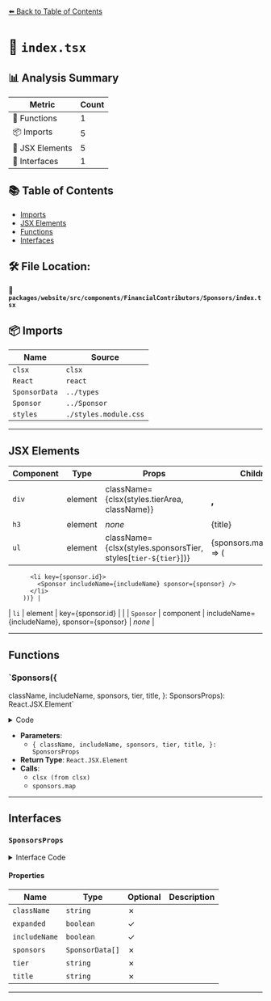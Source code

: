 [⬅️ Back to Table of Contents](../../../../../../index.md)

# 📄 `index.tsx`

## 📊 Analysis Summary

| Metric | Count |
|--------|-------|
| 🔧 Functions | 1 |
| 📦 Imports | 5 |
| 💠 JSX Elements | 5 |
| 📐 Interfaces | 1 |

## 📚 Table of Contents

- [Imports](#imports)
- [JSX Elements](#jsx-elements)
- [Functions](#functions)
- [Interfaces](#interfaces)

## 🛠️ File Location:
📂 **`packages/website/src/components/FinancialContributors/Sponsors/index.tsx`**

## 📦 Imports

| Name | Source |
|------|--------|
| `clsx` | `clsx` |
| `React` | `react` |
| `SponsorData` | `../types` |
| `Sponsor` | `../Sponsor` |
| `styles` | `./styles.module.css` |


---

## JSX Elements

| Component | Type | Props | Children |
|-----------|------|-------|----------|
| `div` | element | className={clsx(styles.tierArea, className)} | <h3>, <ul> |
| `h3` | element | *none* | {title} |
| `ul` | element | className={clsx(styles.sponsorsTier, styles[`tier-${tier}`])} | {sponsors.map(sponsor => (
          <li key={sponsor.id}>
            <Sponsor includeName={includeName} sponsor={sponsor} />
          </li>
        ))} |
| `li` | element | key={sponsor.id} | <Sponsor> |
| `Sponsor` | component | includeName={includeName}, sponsor={sponsor} | *none* |


---

## Functions

### `Sponsors({
  className,
  includeName,
  sponsors,
  tier,
  title,
}: SponsorsProps): React.JSX.Element`

<details><summary>Code</summary>

```ts
export function Sponsors({
  className,
  includeName,
  sponsors,
  tier,
  title,
}: SponsorsProps): React.JSX.Element {
  return (
    <div className={clsx(styles.tierArea, className)}>
      <h3>{title}</h3>
      <ul className={clsx(styles.sponsorsTier, styles[`tier-${tier}`])}>
        {sponsors.map(sponsor => (
          <li key={sponsor.id}>
            <Sponsor includeName={includeName} sponsor={sponsor} />
          </li>
        ))}
      </ul>
    </div>
  );
}
```
</details>

- **Parameters**:
  - `{
  className,
  includeName,
  sponsors,
  tier,
  title,
}: SponsorsProps`
- **Return Type**: `React.JSX.Element`
- **Calls**:
  - `clsx (from clsx)`
  - `sponsors.map`

---

## Interfaces

### `SponsorsProps`

<details><summary>Interface Code</summary>

```ts
interface SponsorsProps {
  className: string;
  expanded?: boolean;
  includeName?: boolean;
  sponsors: SponsorData[];
  tier: string;
  title: string;
}
```
</details>

#### Properties

| Name | Type | Optional | Description |
|------|------|----------|-------------|
| `className` | `string` | ✗ |  |
| `expanded` | `boolean` | ✓ |  |
| `includeName` | `boolean` | ✓ |  |
| `sponsors` | `SponsorData[]` | ✗ |  |
| `tier` | `string` | ✗ |  |
| `title` | `string` | ✗ |  |


---